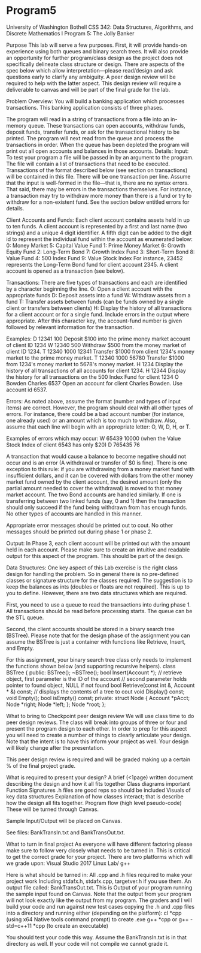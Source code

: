 # Program5

University of Washington Bothell CSS 342: Data Structures, Algorithms, and Discrete Mathematics I Program 5: The Jolly Banker

Purpose This lab will serve a few purposes. First, it will provide hands-on experience using both queues and binary search trees. It will also provide an opportunity for further program/class design as the project does not specifically delineate class structure or design. There are aspects of the spec below which allow interpretation—please read/design and ask questions early to clarify any ambiguity. A peer design review will be required to help with the latter aspect. This design review will require a deliverable to canvas and will be part of the final grade for the lab.

Problem Overview: You will build a banking application which processes transactions. This banking application consists of three phases.

The program will read in a string of transactions from a file into an in-memory queue. These transactions can open accounts, withdraw funds, deposit funds, transfer funds, or ask for the transactional history to be printed.
The program will next read from the queue and process the transactions in order.
When the queue has been depleted the program will print out all open accounts and balances in those accounts.
Details: Input: To test your program a file will be passed in by an argument to the program. The file will contain a list of transactions that need to be executed. Transactions of the format described below (see section on transactions) will be contained in this file. There will be one transaction per line. Assume that the input is well-formed in the file—that is, there are no syntax errors. That said, there may be errors in the transactions themselves. For instance, a transaction may try to withdraw more money than there is a fund or try to withdraw for a non-existent fund. See the section below entitled errors for details.

Client Accounts and Funds: Each client account contains assets held in up to ten funds. A client account is represented by a first and last name (two strings) and a unique 4 digit identifier. A fifth digit can be added to the digit id to represent the individual fund within the account as enumerated below: 0: Money Market 5: Capital Value Fund 1: Prime Money Market 6: Growth Equity Fund 2: Long-Term Bond 7: Growth Index Fund 3: Short-Term Bond 8: Value Fund 4: 500 Index Fund 9: Value Stock Index For instance, 23452 represents the Long-Term Bond fund for client account 2345. A client account is opened as a transaction (see below).

Transactions: There are five types of transactions and each are identified by a character beginning the line. O: Open a client account with the appropriate funds D: Deposit assets into a fund W: Withdraw assets from a fund T: Transfer assets between funds (can be funds owned by a single client or transfers between clients) H: Display the history of all transactions for a client account or for a single fund. Include errors in the output where appropriate. After this character key, the account-fund number is given followed by relevant information for the transaction.

Examples: D 12341 100 Deposit $100 into the prime money market account of client ID 1234 W 12340 500 Withdraw $500 from the money market of client ID 1234. T 12340 1000 12341 Transfer $1000 from client 1234's money market to the prime money market. T 12340 1000 56780 Transfer $1000 from 1234's money market to 5678's money market. H 1234 Display the history of all transactions of all accounts for client 1234. H 12344 Display the history for all transactions on the 500 Index Fund for client 1234 O Bowden Charles 6537 Open an account for client Charles Bowden. Use account id 6537.

Errors: As noted above, assume the format (number and types of input items) are correct. However, the program should deal with all other types of errors. For instance, there could be a bad account number (for instance, one already used) or an amount which is too much to withdraw. Also, assume that each line will begin with an appropriate letter: O, W, D, H, or T.

Examples of errors which may occur: W 65439 10000 (when the Value Stock Index of client 6543 has only $20) D 765435 76

A transaction that would cause a balance to become negative should not occur and is an error (A withdrawal or transfer of $0 is fine). There is one exception to this rule: if you are withdrawing from a money market fund with insufficient dollars, and it can be covered with dollars from the other money market fund owned by the client account, the desired amount (only the partial amount needed to cover the withdrawal) is moved to that money market account. The two Bond accounts are handled similarly. If one is transferring between two linked funds (say, 0 and 1) then the transaction should only succeed if the fund being withdrawn from has enough funds. No other types of accounts are handled in this manner.

Appropriate error messages should be printed out to cout. No other messages should be printed out during phase 1 or phase 2.

Output: In Phase 3, each client account will be printed out with the amount held in each account. Please make sure to create an intuitive and readable output for this aspect of the program. This should be part of the design.

Data Structures: One key aspect of this Lab exercise is the right class design for handling the problem. So in general there is no pre-defined classes or signature structure for the classes required. The suggestion is to keep the balances as ints (doubles or floats are not required). This is up to you to define. However, there are two data structures which are required.

First, you need to use a queue to read the transactions into during phase 1. All transactions should be read before processing starts. The queue can be the STL queue.

Second, the client accounts should be stored in a binary search tree (BSTree). Please note that for the design phase of the assignment you can assume the BSTree is just a container with functions like Retrieve, Insert, and Empty.

For this assignment, your binary search tree class only needs to implement the functions shown below (and supporting recursive helpers). class BSTree { public: BSTree(); ~BSTree(); bool Insert(Account *); // retrieve object, first parameter is the ID of the account // second parameter holds pointer to found object, NULL if not found bool Retrieve(const int &, Account * &) const; // displays the contents of a tree to cout void Display() const; void Empty(); bool isEmpty() const; private: struct Node { Account *pAcct; Node *right; Node *left; }; Node *root; };

What to bring to Checkpoint peer design review We will use class time to do peer design reviews. The class will break into groups of three or four and present the program design to each other. In order to prep for this aspect you will need to create a number of things to clearly articulate your design. Note that the intent is to have this inform your project as well. Your design will likely change after the presentation.

This peer design review is required and will be graded making up a certain % of the final project grade.

What is required to present your design? A brief (<1page) written document describing the design and how it all fits together Class diagrams important Function Signatures .h files are good reps so should be included Visuals of key data structures Explanation of how classes interact; that is describe how the design all fits together. Program flow (high level pseudo-code) These will be turned through Canvas.

Sample Input/Output will be placed on Canvas.

See files: BankTransIn.txt and BankTransOut.txt.

What to turn in final project As everyone will have different factoring please make sure to follow very closely what needs to be turned in. This is critical to get the correct grade for your project. There are two platforms which will we grade upon: Visual Studio 2017 Linux Lab/ g++

Here is what should be turned in: All .cpp and .h files required to make your project work Including stdafx.h, stdafx.cpp, targetver.h if you use them. An output file called: BankTransOut.txt. This is Output of your program running the sample input found on Canvas. Note that the output from your program will not look exactly like the output from my program. The graders and I will build your code and run against new test cases copying the .h and .cpp files into a directory and running either (depending on the platform): cl *cpp (using x64 Native tools command prompt) to create .exe g++ *cpp or g++ -std=c++11 *cpp (to create an executable)

You should test your code this way. Assume the BankTransIn.txt is in that directory as well. If your code will not compile we cannot grade it.
